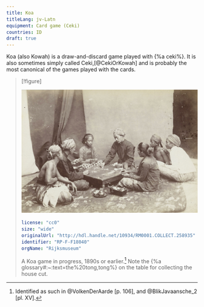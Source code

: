 ```yaml
---
title: Koa
titleLang: jv-Latn
equipment: Card game (Ceki)
countries: ID
draft: true
---
```


Koa (also Kowah) is a draw-and-discard game played with {%a ceki%}. It is also sometimes simply called Ceki,[@CekiOrKowah] and is probably the most canonical of the games played with the cards.

> [!figure]
> 
> ![](koa_2.jpg)
>
> ```yaml
> license: "cc0"
> size: "wide"
> originalUrl: "http://hdl.handle.net/10934/RM0001.COLLECT.258935"
> identifier: "RP-F-F18040"
> orgName: "Rijksmuseum"
> ```
>
> A Koa game in progress, 1890s or earlier.[^fn0] Note the <span lang="jv-Latn">{%a glossary#:~:text=the%20tong,tong%}</span> on the table for collecting the house cut.

[^fn0]: Identified as such in @VolkenDerAarde [p. 106], and @BlikJavaansche_2 [pl. XV].
